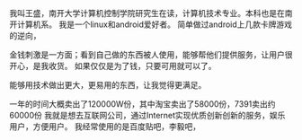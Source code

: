 我叫王盛，南开大学计算机控制学院研究生在读，计算机技术专业。本科也是在南开计算机系。
我是一个linux和android爱好者。
简单做过android上几款卡牌游戏的逆向，

金钱刺激是一方面；看到自己做的东西被人使用，能够帮他们提供服务，让用户很开心，是我收货。
如果仅仅是为了钱，只要可用就可以了。

能够用技术做出更大，更易用的东西，让我觉得更满足。

一年的时间大概卖出了120000W份，其中淘宝卖出了58000份，7391卖出约60000份
我就是想去互联网公司，通过Internet实现优质创新创新的服务，娱乐用户，方便用户。
我经常使用的是百度贴吧，李毅吧，
